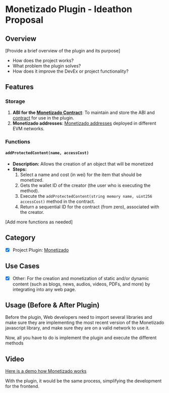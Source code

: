 # Monetizado Plugin - Ideathon Proposal

## Overview

[Provide a brief overview of the plugin and its purpose]

- How does the project works?
- What problem the plugin solves?
- How does it improve the DevEx or project functionality?

## Features

### Storage

1. **ABI for the [Monetizado Contract](https://github.com/Monetizado/Contracts/tree/main/ABI)**: To maintain and store the ABI and [contract](https://github.com/Monetizado/Contracts/blob/main/v1/Monetizadov1.sol) for use in the plugin.
2. **Monetizado addresses**: [Monetizado addresses](https://github.com/Monetizado/Contracts/tree/main?tab=readme-ov-file#contract-ids) deployed in different EVM networks.

### Functions

#### `addProtectedContent(name, accessCost)`

- **Description:** Allows the creation of an object that will be monetized
- **Steps:**
  1. Select a name and cost (in wei) for the item that should be monetized.
  2. Gets the wallet ID of the creator (the user who is executing the method).
  3. Execute the `addProtectedContent(string memory name, uint256 accessCost)` method in the contract.
  4. Return a sequential ID for the contract (from zero), associated with the creator.

[Add more functions as needed]

## Category

- [x] Project Plugin: [Monetizado](https://github.com/Monetizado)

## Use Cases

- [x] Other: For the creation and monetization of static and/or dynamic content (such as blogs, news, audios, videos, PDFs, and more) by integrating into any web page.

## Usage (Before & After Plugin)

Before the plugin, Web developers need to import several libraries and make sure they are implementing the most recent version of the Monetizado javascript library, and make sure they are on a valid network to use it. 

Now, all you have to do is implement the plugin and execute the different methods

## Video

[Here is a demo how Monetizado works](https://www.youtube.com/watch?v=Bz0YMgmsfCo)

With the plugin, it would be the same process, simplifying the development for the frontend.
